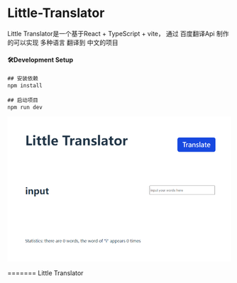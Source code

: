 # Little-Translator


Little Translator是一个基于React + TypeScript  + vite， 通过 百度翻译Api 制作的可以实现 多种语言 翻译到 中文的项目

#### 🛠Development Setup

```
## 安装依赖
npm install

## 启动项目
npm run dev
```

![预览图](https://github.com/didi127/Little-Translator/blob/develop/src/assets/image/viewimg.png)

=======
Little Translator

